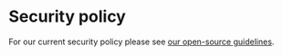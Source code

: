 # Security policy



For our current security policy please see [our open-source guidelines](https://lombiq.com/open-source-guidelines).